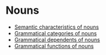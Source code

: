 # Nouns

- [Semantic characteristics of nouns](semantic-characteristics/index.md)
- [Grammatical categories of nouns](grammatical-categories/index.md)
- [Grammatical dependents of nouns](grammatical-dependents/index.md)
- [Grammatical functions of nouns](grammatical-functions/index.md)

